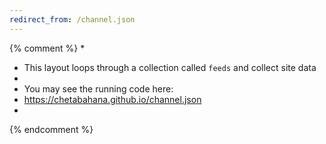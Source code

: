 ```yaml
---
redirect_from: /channel.json
---
```

{% comment %}
*
*  This layout loops through a collection called `feeds` and collect site data 
*
*  You may see the running code here:
*  https://chetabahana.github.io/channel.json
*
{% endcomment %}
